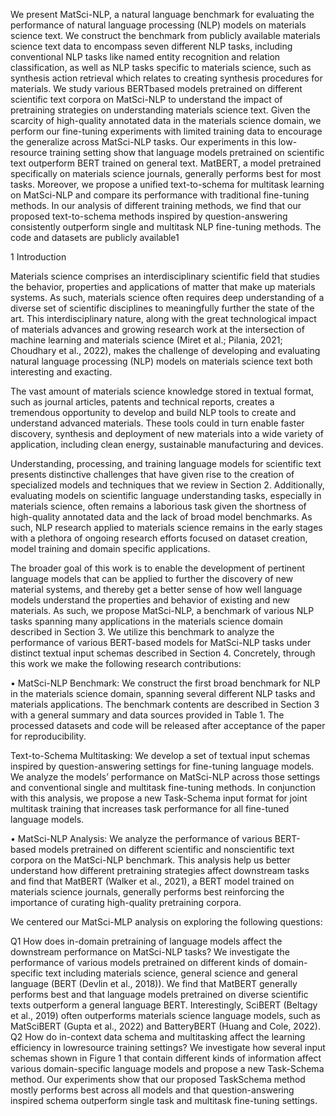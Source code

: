 We present MatSci-NLP, a natural language
benchmark for evaluating the performance of
natural language processing (NLP) models on
materials science text. We construct the benchmark from publicly available materials science
text data to encompass seven different NLP
tasks, including conventional NLP tasks like
named entity recognition and relation classification, as well as NLP tasks specific to materials science, such as synthesis action retrieval which relates to creating synthesis procedures for materials. We study various BERTbased models pretrained on different scientific text corpora on MatSci-NLP to understand the impact of pretraining strategies on
understanding materials science text. Given
the scarcity of high-quality annotated data
in the materials science domain, we perform
our fine-tuning experiments with limited training data to encourage the generalize across
MatSci-NLP tasks. Our experiments in this
low-resource training setting show that language models pretrained on scientific text outperform BERT trained on general text. MatBERT, a model pretrained specifically on materials science journals, generally performs
best for most tasks. Moreover, we propose a
unified text-to-schema for multitask learning
on MatSci-NLP and compare its performance
with traditional fine-tuning methods. In our
analysis of different training methods, we find
that our proposed text-to-schema methods inspired by question-answering consistently outperform single and multitask NLP fine-tuning
methods. The code and datasets are publicly
available1



1 Introduction

Materials science comprises an interdisciplinary
scientific field that studies the behavior, properties
and applications of matter that make up materials
systems. As such, materials science often requires
deep understanding of a diverse set of scientific disciplines to meaningfully further the state of the art.
This interdisciplinary nature, along with the great
technological impact of materials advances and
growing research work at the intersection of machine learning and materials science (Miret et al.;
Pilania, 2021; Choudhary et al., 2022), makes the
challenge of developing and evaluating natural language processing (NLP) models on materials science text both interesting and exacting.


The vast amount of materials science knowledge
stored in textual format, such as journal articles,
patents and technical reports, creates a tremendous
opportunity to develop and build NLP tools to create and understand advanced materials. These tools
could in turn enable faster discovery, synthesis and
deployment of new materials into a wide variety
of application, including clean energy, sustainable
manufacturing and devices.


Understanding, processing, and training language models for scientific text presents distinctive
challenges that have given rise to the creation of
specialized models and techniques that we review
in Section 2. Additionally, evaluating models on
scientific language understanding tasks, especially
in materials science, often remains a laborious task
given the shortness of high-quality annotated data
and the lack of broad model benchmarks. As such,
NLP research applied to materials science remains
in the early stages with a plethora of ongoing research efforts focused on dataset creation, model
training and domain specific applications.



The broader goal of this work is to enable the
development of pertinent language models that can
be applied to further the discovery of new material
systems, and thereby get a better sense of how well
language models understand the properties and behavior of existing and new materials. As such, we
propose MatSci-NLP, a benchmark of various NLP
tasks spanning many applications in the materials
science domain described in Section 3. We utilize
this benchmark to analyze the performance of various BERT-based models for MatSci-NLP tasks
under distinct textual input schemas described in
Section 4. Concretely, through this work we make
the following research contributions:


• MatSci-NLP Benchmark: We construct the
first broad benchmark for NLP in the materials science domain, spanning several different
NLP tasks and materials applications. The
benchmark contents are described in Section 3
with a general summary and data sources provided in Table 1. The processed datasets and
code will be released after acceptance of the
paper for reproducibility.


Text-to-Schema Multitasking: We develop
a set of textual input schemas inspired by
question-answering settings for fine-tuning
language models. We analyze the models’
performance on MatSci-NLP across those settings and conventional single and multitask
fine-tuning methods. In conjunction with this
analysis, we propose a new Task-Schema input format for joint multitask training that increases task performance for all fine-tuned
language models.


• MatSci-NLP Analysis: We analyze the performance of various BERT-based models
pretrained on different scientific and nonscientific text corpora on the MatSci-NLP
benchmark. This analysis help us better understand how different pretraining strategies
affect downstream tasks and find that MatBERT (Walker et al., 2021), a BERT model
trained on materials science journals, generally performs best reinforcing the importance
of curating high-quality pretraining corpora.



We centered our MatSci-MLP analysis on exploring the following questions:


Q1 How does in-domain pretraining of language
models affect the downstream performance on
MatSci-NLP tasks? We investigate the performance of various models pretrained on different kinds of domain-specific text including
materials science, general science and general language (BERT (Devlin et al., 2018)).
We find that MatBERT generally performs
best and that language models pretrained on
diverse scientific texts outperform a general
language BERT. Interestingly, SciBERT (Beltagy et al., 2019) often outperforms materials
science language models, such as MatSciBERT (Gupta et al., 2022) and BatteryBERT
(Huang and Cole, 2022).
Q2 How do in-context data schema and multitasking affect the learning efficiency in lowresource training settings? We investigate
how several input schemas shown in Figure 1
that contain different kinds of information affect various domain-specific language models and propose a new Task-Schema method.
Our experiments show that our proposed TaskSchema method mostly performs best across
all models and that question-answering inspired schema outperform single task and multitask fine-tuning settings.




